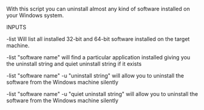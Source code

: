 With this script you can uninstall almost any kind of software installed on your Windows system.

INPUTS

  -list Will list all installed 32-bit and 64-bit software installed on the target machine.
  
  -list "software name" will find a particular application installed giving you the uninstall string and quiet uninstall string if it exists
  
  -list "software name" -u "uninstall string" will allow you to uninstall the software from the Windows machine silently
  
  -list "software name" -u "quiet uninstall string" will allow you to uninstall the software from the Windows machine silently
